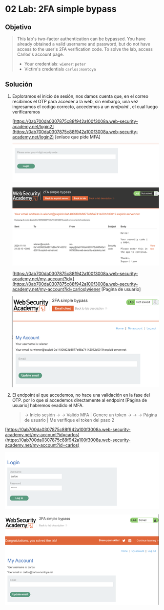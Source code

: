 # 02 Lab: 2FA simple bypass

## Objetivo

> 
> 
> 
> This lab's two-factor authentication can be bypassed. You have already obtained a valid username and password, but do not have access to the user's 2FA verification code. To solve the lab, access Carlos's account page.
> 
> - Your credentials: `wiener:peter`
> - Victim's credentials `carlos:montoya`

## Solución

1. Exploramos el inicio de sesión, nos damos cuenta que, en el correo recibimos el OTP para acceder a la web, sin embargo, una vez ingresamos el codigo correcto, accedemos a un *endpoint* , el cual luego verificaremos
    
    [https://0ab700da0307875c88f942a100f3008a.web-security-academy.net/login2](https://0ab700da0307875c88f942a100f3008a.web-security-academy.net/login2) [enlace que pide MFA]
    
    ![image.png](02%20Lab%202FA%20simple%20bypass%2013afab5460ec8094986def3f977334b7/image.png)
    
    ![image.png](02%20Lab%202FA%20simple%20bypass%2013afab5460ec8094986def3f977334b7/image%201.png)
    
    [https://0ab700da0307875c88f942a100f3008a.web-security-academy.net/my-account?id=](https://0ab700da0307875c88f942a100f3008a.web-security-academy.net/my-account?id=carlos)wiener [Pagina de usuario]
    
    ![image.png](02%20Lab%202FA%20simple%20bypass%2013afab5460ec8094986def3f977334b7/image%202.png)
    
2. El endpoint al que accedemos, no hace una validación en la fase del OTP. por lo que si accedemos directamente al endpoint [Página de usuario] habremos evadido el MFA.
    
    > -> Inicio sesión
    -> -> Valido MFA | Genere un token
    -> -> -> Página de usuario | Me verifique el token del paso 2
    > 

[https://0ab700da0307875c88f942a100f3008a.web-security-academy.net/my-account?id=carlos](https://0ab700da0307875c88f942a100f3008a.web-security-academy.net/my-account?id=carlos)

![image.png](02%20Lab%202FA%20simple%20bypass%2013afab5460ec8094986def3f977334b7/image%203.png)

![image.png](02%20Lab%202FA%20simple%20bypass%2013afab5460ec8094986def3f977334b7/image%204.png)